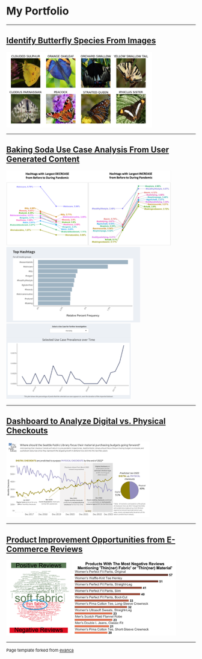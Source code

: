 # My Portfolio

---

## [Identify Butterfly Species From Images](https://github.com/RyanBGoebel/ButterflyImagesClassification)

<img src="images/butterfly-classification.png" 
     height="200"/>

--- 

## [Baking Soda Use Case Analysis From User Generated Content](https://github.com/RyanBGoebel/BakingSodaUseCases)

<img src="images/before-after_pandemic.png" 
     height="200"/><br>
<img src="images/tophashtags.png" 
     height="200"/>
<img src="images/hashtags_time.png" 
     height="200"/>
     
---

## [Dashboard to Analyze Digital vs. Physical Checkouts](https://github.com/RyanBGoebel/SPLdashboards)

<img src="images/SPLtableau.png" 
     height="200"/>

---

## [Product Improvement Opportunities from E-Commerce Reviews](https://github.com/RyanBGoebel/LLBeanReviews)

<img src="images/PosVsNeg.png" 
     height="200"/>
<img src="images/ThinFabric_bargraph.png" 
     height="200"/>


---
<p style="font-size:11px">Page template forked from <a href="https://github.com/evanca/quick-portfolio">evanca</a></p>
<!-- Remove above link if you don't want to attibute -->
